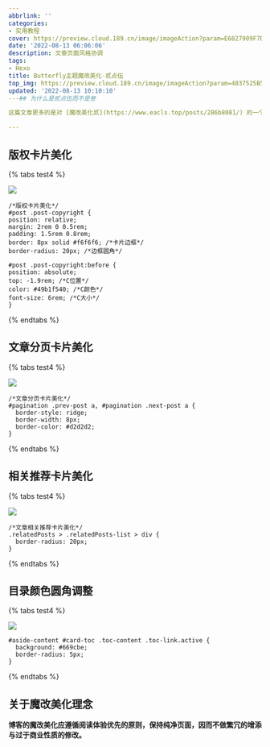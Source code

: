 ```yaml
---
abbrlink: ''
categories:
- 实用教程
cover: https://preview.cloud.189.cn/image/imageAction?param=E6827909F7D2C1714496455CF07B9C61818A0E8AD293B14F196D62222960E233BEDBD7834EFBA29A609FAC8E33472F42D0075044E4737F87314764386D29C29A7A1063BDFDDC0746B16BADC0DFDD51C6B0E9241DA117DCD44C41F776AAEF157A55673BAAC5D6859FD9394D46D5AF1772
date: '2022-08-13 06:06:06'
description: 文章页面风格协调
tags:
- Hexo
title: Butterfly主题魔改美化-贰点伍
top_img: https://preview.cloud.189.cn/image/imageAction?param=4037525B5116A9E3A21832EF9B312D9D162FE4822D76482C36C3F59A1B9C9109FC52161B154221F75349C436842C39BEF16E2169E6A1B618734DAF99333BF2B3E757E6C29DDEEED054353664B03579C0DA901557A5B360D45E7C20F70BA6FA9A721A94D780CD50549516F4D4D647B719
updated: '2022-08-13 10:10:10'
---## 为什么是贰点伍而不是叁

这篇文章更多的是对 [魔改美化贰](https://www.eacls.top/posts/286b8081/) 的一个补充，完善那些在贰中未提及但影响整体协调性的点。至于叁，将会是一次大改，暂不确定出品日期。

---
```


## 版权卡片美化

{% tabs test4 %}

<!-- tab 预览 -->

**![](https://preview.cloud.189.cn/image/imageAction?param=B7A74D3AA9F50ADAE2304E338439F734DB5C1331A769E36A7C64A5527CFDEF2DF06F00CBBA11032D26A778752F8588F767C775CF5A135970E50C023785616B0EF70FD8CC103544E4A4326212C63F4CE93E386DFB928F5DD262F49E31681AE2E2E98AE84454777B2EEE9616031BCBF624)**

<!-- endtab -->

<!-- tab 源码 -->

```
/*版权卡片美化*/
#post .post-copyright {
position: relative;
margin: 2rem 0 0.5rem;
padding: 1.5rem 0.8rem;
border: 8px solid #f6f6f6; /*卡片边框*/
border-radius: 20px; /*边框圆角*/

#post .post-copyright:before {
position: absolute;
top: -1.9rem; /*C位置*/
color: #49b1f540; /*C颜色*/
font-size: 6rem; /*C大小*/
}
```

<!-- endtab -->

{% endtabs %}

## 文章分页卡片美化

{% tabs test4 %}

<!-- tab 预览 -->

**![](https://preview.cloud.189.cn/image/imageAction?param=D78AB1A5F8FC66E257AFE6E64B129DA7E13DD8E09A45A9C85455AC40935BB65B966A6880729B1DB8A02DC49669616828478E2ADA87E6DA42F9CB5035356EBB4605FD08C9931113F93A0B982C01A7DC3E8A085AD9454B2A8507D9299663E81F7DCA4C0904723CC2ABFD9B3DB697872D81)**

<!-- endtab -->

<!-- tab 源码 -->

```
/*文章分页卡片美化*/
#pagination .prev-post a, #pagination .next-post a {
  border-style: ridge;
  border-width: 8px;
  border-color: #d2d2d2;
}
```

<!-- endtab -->

{% endtabs %}

## 相关推荐卡片美化

{% tabs test4 %}

<!-- tab 预览 -->

**![](https://preview.cloud.189.cn/image/imageAction?param=BD13D26372330F6914FEE143742FB4A3797D5968F9AA12FE3CA335E19B113C7C762D1BF057AC4523A1884A56A7A5A7B73E5419E43A21373C2138E0A96B342E9BC33723B5919D7895E8783E8BC575A14B66BBE63B4B130335359A22ABFFFF21761CD0C5473A5CD07C0904D58518E24F5E)**

<!-- endtab -->

<!-- tab 源码 -->

```
/*文章相关推荐卡片美化*/
.relatedPosts > .relatedPosts-list > div {
  border-radius: 20px;
}
```

<!-- endtab -->

{% endtabs %}

## 目录颜色圆角调整

{% tabs test4 %}

<!-- tab 预览 -->

**![](https://preview.cloud.189.cn/image/imageAction?param=D4845D7B6E4D387FB54F9DDEC6589D0662D3F6D273E796BCB76757BA19606A240B6A3A54088BE5023D5D4EF7F305DA8B117AB291B018C80DABFF2FAAC8425CDC5654CE40EFDD6C8EE502E99771F04E107523122BD664D2804E9DF481283D88D04E6224F08579124015A3F5E78277624E)**

<!-- endtab -->

<!-- tab 源码 -->

```
#aside-content #card-toc .toc-content .toc-link.active {
  background: #669cbe;
  border-radius: 5px;
}
```

<!-- endtab -->

{% endtabs %}

## 关于魔改美化理念

**博客的魔改美化应遵循阅读体验优先的原则，保持纯净页面，因而不做繁冗的增添与过于商业性质的修改。**
